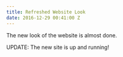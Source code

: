 ```yaml
---
title: Refreshed Website Look
date: 2016-12-29 00:41:00 Z
---
```


The new look of the website is almost done. 

UPDATE: The new site is up and running! 
